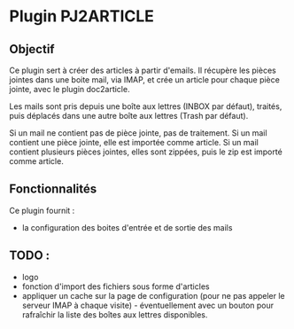 # Plugin PJ2ARTICLE

## Objectif

Ce plugin sert à créer des articles à partir d'emails. Il récupère les
pièces jointes dans une boite mail, via IMAP, et crée un article pour
chaque pièce jointe, avec le plugin doc2article.

Les mails sont pris depuis une boîte aux lettres (INBOX par défaut),
traités, puis déplacés dans une autre boîte aux lettres (Trash par défaut).

Si un mail ne contient pas de pièce jointe, pas de traitement. Si un mail contient une pièce jointe, elle est importée comme article. Si un mail contient plusieurs pièces jointes, elles sont zippées, puis le zip est importé comme article.

## Fonctionnalités

Ce plugin fournit :

* la configuration des boites d'entrée et de sortie des mails

## TODO :

* logo
* fonction d'import des fichiers sous forme d'articles
* appliquer un cache sur la page de configuration (pour ne pas appeler le serveur IMAP à chaque visite) - éventuellement avec un bouton pour rafraîchir la liste des boîtes aux lettres disponibles.

